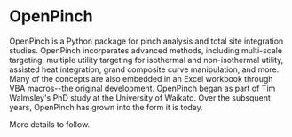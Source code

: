 # OpenPinch
OpenPinch is a Python package for pinch analysis and total site integration studies. OpenPinch incorperates advanced methods, including multi-scale targeting, multiple utility targeting for isothermal and non-isothermal utility, assisted heat integration, grand composite curve manipulation, and more. Many of the concepts are also embedded in an Excel workbook through VBA macros--the original development. OpenPinch began as part of Tim Walmsley's PhD study at the University of Waikato. Over the subsquent years, OpenPinch has grown into the form it is today. 

More details to follow. 
